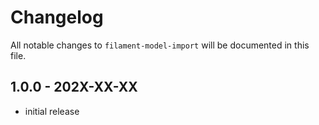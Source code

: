 # Changelog

All notable changes to `filament-model-import` will be documented in this file.

## 1.0.0 - 202X-XX-XX

- initial release
